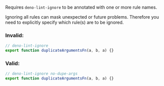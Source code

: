 Requires `deno-lint-ignore` to be annotated with one or more rule names.

Ignoring all rules can mask unexpected or future problems. Therefore you need to
explicitly specify which rule(s) are to be ignored.

### Invalid:

```typescript
// deno-lint-ignore
export function duplicateArgumentsFn(a, b, a) {}
```

### Valid:

```typescript
// deno-lint-ignore no-dupe-args
export function duplicateArgumentsFn(a, b, a) {}
```
